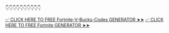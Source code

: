 👇👇👇👇👇👇👇👇👇👇
 
[✅ CLICK HERE TO FREE Fortnite-V-Bucks-Codes GENERATOR ➤➤](https://dmfarid.com/fortnite/)
 [✅ CLICK HERE TO FREE Fortnite GENERATOR ➤➤](https://dmfarid.com/fortnite/)